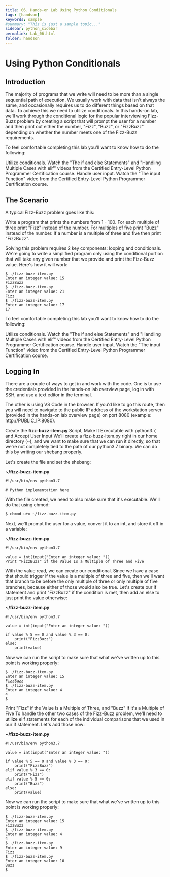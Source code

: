 ```yaml
---
title: 06. Hands-on Lab Using Python Conditionals
tags: [handson]
keywords: sample
#summary: "This is just a sample topic..."
sidebar: python_sidebar
permalink: Lab_06.html
folder: handson
---
```


# Using Python Conditionals


## Introduction

The majority of programs that we write will need to be more than a single sequential path of execution. We usually work with data that isn't always the same, and occasionally requires us to do different things based on that data. To achieve this we need to utilize conditionals. In this hands-on lab, we'll work through the conditional logic for the popular interviewing Fizz-Buzz problem by creating a script that will prompt the user for a number and then print out either the number, "Fizz", "Buzz", or "FizzBuzz" depending on whether the number meets one of the Fizz-Buzz requirements.

To feel comfortable completing this lab you'll want to know how to do the following:

Utilize conditionals. Watch the "The if and else Statements" and "Handling Multiple Cases with elif" videos from the Certified Entry-Level Python Programmer Certification course.
Handle user input. Watch the "The input Function" video from the Certified Entry-Level Python Programmer Certification course.

## The Scenario

A typical Fizz-Buzz problem goes like this:

Write a program that prints the numbers from 1 - 100. For each multiple of three print "Fizz" instead of the number. For multiples of five print "Buzz" instead of the number. If a number is a multiple of three and five then print "FizzBuzz".

Solving this problem requires 2 key components: looping and conditionals. We're going to write a simplified program only using the conditional portion that will take any given number that we provide and print the Fizz-Buzz value. Here's how it will work:

```
$ ./fizz-buzz-item.py
Enter an integer value: 15
FizzBuzz
$ ./fizz-buzz-item.py
Enter an integer value: 21
Fizz
$ ./fizz-buzz-item.py
Enter an integer value: 17
17
```

To feel comfortable completing this lab you'll want to know how to do the following:

Utilize conditionals. Watch the "The if and else Statements" and "Handling Multiple Cases with elif" videos from the Certified Entry-Level Python Programmer Certification course.
Handle user input. Watch the "The input Function" video from the Certified Entry-Level Python Programmer Certification course.

## Logging In
There are a couple of ways to get in and work with the code. One is to use the credentials provided in the hands-on lab overview page, log in with SSH, and use a text editor in the terminal.

The other is using VS Code in the browser. If you'd like to go this route, then you will need to navigate to the public IP address of the workstation server (provided in the hands-on lab overview page) on port 8080 (example: http://PUBLIC_IP:8080).

Create the **fizz-buzz-item.py** Script, Make It Executable with python3.7, and Accept User Input
We'll create a fizz-buzz-item.py right in our home directory (~), and we want to make sure that we can run it directly, so that we're not completely tied to the path of our python3.7 binary. We can do this by writing our shebang properly.

Let's create the file and set the shebang:

**~/fizz-buzz-item.py**

```
#!/usr/bin/env python3.7

# Python implementation here
```

With the file created, we need to also make sure that it's executable. We'll do that using chmod:

```
$ chmod u+x ~/fizz-buzz-item.py
```

Next, we'll prompt the user for a value, convert it to an int, and store it off in a variable:

**~/fizz-buzz-item.py**

```
#!/usr/bin/env python3.7

value = int(input("Enter an integer value: "))
Print "FizzBuzz" if the Value Is a Multiple of Three and Five
```

With the value read, we can create our conditional. Since we have a case that should trigger if the value is a multiple of three and five, then we'll want that branch to be before the only multiple of three or only multiple of five branches, because either of those would also be true. Let's create our if statement and print "FizzBuzz" if the condition is met, then add an else to just print the value otherwise:

**~/fizz-buzz-item.py**

```
#!/usr/bin/env python3.7

value = int(input("Enter an integer value: "))

if value % 5 == 0 and value % 3 == 0:
    print("FizzBuzz")
else:
    print(value)
```

Now we can run the script to make sure that what we've written up to this point is working properly:

```
$ ./fizz-buzz-item.py
Enter an integer value: 15
FizzBuzz
$ ./fizz-buzz-item.py
Enter an integer value: 4
4
$
```

Print "Fizz" if the Value Is a Multiple of Three, and "Buzz" if it's a Multiple of Five
To handle the other two cases of the Fizz-Buzz problem, we'll need to utilize elif statements for each of the individual comparisons that we used in our if statement. Let's add those now:

**~/fizz-buzz-item.py**

```
#!/usr/bin/env python3.7

value = int(input("Enter an integer value: "))

if value % 5 == 0 and value % 3 == 0:
    print("FizzBuzz")
elif value % 3 == 0:
    print("Fizz")
elif value % 5 == 0:
    print("Buzz")
else:
    print(value)
```

Now we can run the script to make sure that what we've written up to this point is working properly:

```
$ ./fizz-buzz-item.py
Enter an integer value: 15
FizzBuzz
$ ./fizz-buzz-item.py
Enter an integer value: 4
4
$ ./fizz-buzz-item.py
Enter an integer value: 9
Fizz
$ ./fizz-buzz-item.py
Enter an integer value: 10
Buzz
$
```
